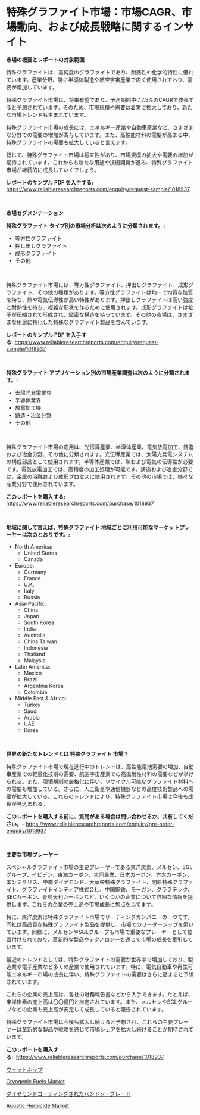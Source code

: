 <p><h1>特殊グラファイト市場：市場CAGR、市場動向、および成長戦略に関するインサイト</h1></p><p><strong>市場の概要とレポートの対象範囲</strong></p>
<p><p>特殊グラファイトは、高純度のグラファイトであり、耐熱性や化学的特性に優れています。産業分野、特に半導体製造や航空宇宙産業で広く使用されており、需要が増加しています。</p><p>特殊グラファイト市場は、将来有望であり、予測期間中に7.5%のCAGRで成長すると予測されています。そのため、市場規模や需要は着実に拡大しており、新たな市場トレンドも生まれています。</p><p>特殊グラファイト市場の成長には、エネルギー産業や自動車産業など、さまざまな分野での需要の増加が寄与しています。また、高性能材料の需要が高まる中、特殊グラファイトの需要も拡大していると言えます。</p><p>総じて、特殊グラファイト市場は将来性があり、市場規模の拡大や需要の増加が期待されています。これからも新たな用途や技術開発が進み、特殊グラファイト市場が継続的に成長していくでしょう。</p></p>
<p><strong>レポートのサンプル PDF を入手する:</strong> <a href="https://www.reliableresearchreports.com/enquiry/request-sample/1018937">https://www.reliableresearchreports.com/enquiry/request-sample/1018937</a></p>
<p>&nbsp;</p>
<p><strong>市場セグメンテーション</strong></p>
<p><strong>特殊グラファイト タイプ別の市場分析は次のように分類されます。:</strong></p>
<p><ul><li>等方性グラファイト</li><li>押し出しグラファイト</li><li>成形グラファイト</li><li>その他</li></ul></p>
<p>&nbsp;</p>
<p><p>特殊グラファイト市場には、等方性グラファイト、押出しグラファイト、成形グラファイト、その他の種類があります。等方性グラファイトは均一で均質な性質を持ち、熱や電気伝導性が高い特性があります。押出しグラファイトは高い強度と耐熱性を持ち、複雑な形状を作るために使用されます。成形グラファイトは粒子が圧縮されて形成され、緻密な構造を持っています。その他の市場は、さまざまな用途に特化した特殊なグラファイト製品を含んでいます。</p></p>
<p><strong>レポートのサンプル PDF を入手する:</strong>&nbsp;<a href="https://www.reliableresearchreports.com/enquiry/request-sample/1018937">https://www.reliableresearchreports.com/enquiry/request-sample/1018937</a></p>
<p>&nbsp;</p>
<p><strong> 特殊グラファイト アプリケーション別の市場産業調査は次のように分類されます。:</strong></p>
<p><ul><li>太陽光発電業界</li><li>半導体業界</li><li>放電加工機</li><li>鋳造・冶金分野</li><li>その他</li></ul></p>
<p>&nbsp;</p>
<p><p>特殊グラファイト市場の応用は、光伝導産業、半導体産業、電気放電加工、鋳造および冶金分野、その他に分類されます。光伝導産業では、太陽光発電システムの構成部品として使用されます。半導体産業では、熱および電気の伝導性が必要です。電気放電加工では、高精度の加工処理が可能です。鋳造および冶金分野では、金属の溶融および成形プロセスに使用されます。その他の市場では、様々な産業分野で使用されています。</p></p>
<p><strong>このレポートを購入する:</strong>&nbsp; <a href="https://www.reliableresearchreports.com/purchase/1018937">https://www.reliableresearchreports.com/purchase/1018937</a></p>
<p>&nbsp;</p>
<p><strong>地域に関して言えば、特殊グラファイト 地域ごとに利用可能なマーケットプレーヤーは次のとおりです。:</strong></p>
<p><ul>
    <li>
        North America:
        <ul>
            <li>United States</li>
            <li>Canada</li>
        </ul>
    </li>
    <li>
        Europe:
        <ul>
            <li>Germany</li>
            <li>France</li>
            <li>U.K.</li>
            <li>Italy</li>
            <li>Russia</li>
        </ul>
    </li>
    <li>
        Asia-Pacific:
        <ul>
            <li>China</li>
            <li>Japan</li>
            <li>South Korea</li>
            <li>India</li>
            <li>Australia</li>
            <li>China Taiwan</li>
            <li>Indonesia</li>
            <li>Thailand</li>
            <li>Malaysia</li>
        </ul>
    </li>
    <li>
        Latin America:
        <ul>
            <li>Mexico</li>
            <li>Brazil</li>
            <li>Argentina Korea</li>
            <li>Colombia</li>
        </ul>
    </li>
    <li>
        Middle East & Africa:
        <ul>
            <li>Turkey</li>
            <li>Saudi</li>
            <li>Arabia</li>
            <li>UAE</li>
            <li>Korea</li>
        </ul>
    </li>
    </ul></p>
<p>&nbsp;</p>
<p><strong>世界の新たなトレンドとは 特殊グラファイト 市場？</strong></p>
<p><p>特殊グラファイト市場で現在進行中のトレンドは、高性能電池需要の増加、自動車産業での軽量化技術の需要、航空宇宙産業での高温耐性材料の需要などが挙げられる。また、環境規制の厳格化に伴い、リサイクル可能なグラファイト材料への需要も増加している。さらに、人工衛星や通信機器などの高度技術製品への需要が拡大している。これらのトレンドにより、特殊グラファイト市場は今後も成長が見込まれる。</p></p>
<p><strong>このレポートを購入する前に、質問がある場合は問い合わせるか、共有してください。</strong>- <a href="https://www.reliableresearchreports.com/enquiry/pre-order-enquiry/1018937">https://www.reliableresearchreports.com/enquiry/pre-order-enquiry/1018937</a></p>
<p>&nbsp;</p>
<p><strong>主要な市場プレーヤー</strong></p>
<p><p>スペシャルグラファイト市場の主要プレーヤーである東洋炭素、メルセン、SGLグループ、イビデン、東海カーボン、大同鑫誉、日本カーボン、方大カーボン、エンテグリス、中南ダイヤモンド、大華栄特殊グラファイト、開原特殊グラファイト、グラファイトインディア株式会社、中国鋼鉄、モーガン、グラフテック、SECカーボン、青島天利カーボンなど、いくつかの企業について詳細な情報を提供します。これらの企業の売上高や市場成長に焦点を当てます。</p><p>特に、東洋炭素は特殊グラファイト市場でリーディングカンパニーの一つです。同社は高品質な特殊グラファイト製品を提供し、市場でのリーダーシップを築いています。同様に、メルセンやSGLグループも市場で重要なプレーヤーとして位置付けられており、革新的な製品やテクノロジーを通じて市場の成長を牽引しています。</p><p>最近のトレンドとしては、特殊グラファイトの需要が世界中で増加しており、製造業や電子産業など多くの産業で使用されています。特に、電気自動車や再生可能エネルギー市場の成長に伴い、特殊グラファイトの需要はさらに高まると予想されています。</p><p>これらの企業の売上高は、各社の財務報告書などから入手できます。たとえば、東洋炭素の売上高は〇〇億円と推定されています。また、メルセンやSGLグループなどの企業も売上高が安定して成長していると報告されています。</p><p>特殊グラファイト市場は今後も拡大し続けると予想され、これらの主要プレーヤーは革新的な製品や戦略を通じて市場シェアを拡大し続けることが期待されています。</p></p>
<p><strong>このレポートを購入する:</strong>&nbsp;&nbsp;<a href="https://www.reliableresearchreports.com/purchase/1018937">https://www.reliableresearchreports.com/purchase/1018937</a></p>
<p><p><a href="https://medium.com/@eunawiegad2023/%E6%B9%BF%E3%81%A3%E3%81%9F%E3%83%9B%E3%83%83%E3%83%97%E3%81%AE%E5%B8%82%E5%A0%B4%E8%A6%8F%E6%A8%A1-cagr-%E3%83%88%E3%83%AC%E3%83%B3%E3%83%89-2024%E5%B9%B4-2030%E5%B9%B4-fe7e41ec6045">ウェットホップ</a></p><p><a href="https://github.com/wusalecollins540tpqoz/Market-Research-Report-List-1/blob/main/cryogenic-fuels-market.md">Cryogenic Fuels Market</a></p><p><a href="https://medium.com/@eunawiegad2023/%E3%83%80%E3%82%A4%E3%83%A4%E3%83%A2%E3%83%B3%E3%83%89%E3%82%B3%E3%83%BC%E3%83%86%E3%82%A3%E3%83%B3%E3%82%B0%E3%83%90%E3%83%B3%E3%83%89%E3%82%BD%E3%83%BC%E3%83%96%E3%83%AC%E3%83%BC%E3%83%89%E5%B8%82%E5%A0%B4%E3%81%AE%E5%88%86%E6%9E%90-%E3%82%B0%E3%83%AD%E3%83%BC%E3%83%90%E3%83%AB%E6%A5%AD%E7%95%8C%E3%81%AE%E8%A6%8B%E9%80%9A%E3%81%97%E3%81%A8%E4%BA%88%E6%B8%AC-2024%E5%B9%B4%E3%81%8B%E3%82%892031%E5%B9%B4-44898f1ae636">ダイヤモンドコーティングされたバンドソーブレード</a></p><p><a href="https://github.com/kathiaseamanalvaradovlprc2h/Market-Research-Report-List-1/blob/main/aquatic-herbicide-market.md">Aquatic Herbicide Market</a></p></p>